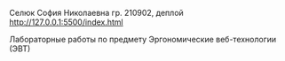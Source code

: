 Селюк София Николаевна гр. 210902, деплой http://127.0.0.1:5500/index.html

Лабораторные работы по предмету Эргономические веб-технологии (ЭВТ)
